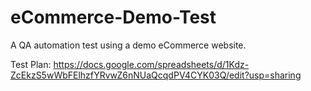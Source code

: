# eCommerce-Demo-Test
A QA automation test using a demo eCommerce website.

Test Plan: https://docs.google.com/spreadsheets/d/1Kdz-ZcEkzS5wWbFElhzfYRvwZ6nNUaQcqdPV4CYK03Q/edit?usp=sharing
